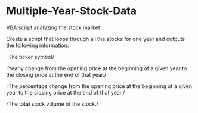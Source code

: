 # Multiple-Year-Stock-Data
VBA script analyzing the stock market


Create a script that loops through all the stocks for one year and outputs the following information:

-The ticker symbol/

-Yearly change from the opening price at the beginning of a given year to the closing price at the end of that year./

-The percentage change from the opening price at the beginning of a given year to the closing price at the end of that year./

-The total stock volume of the stock./
